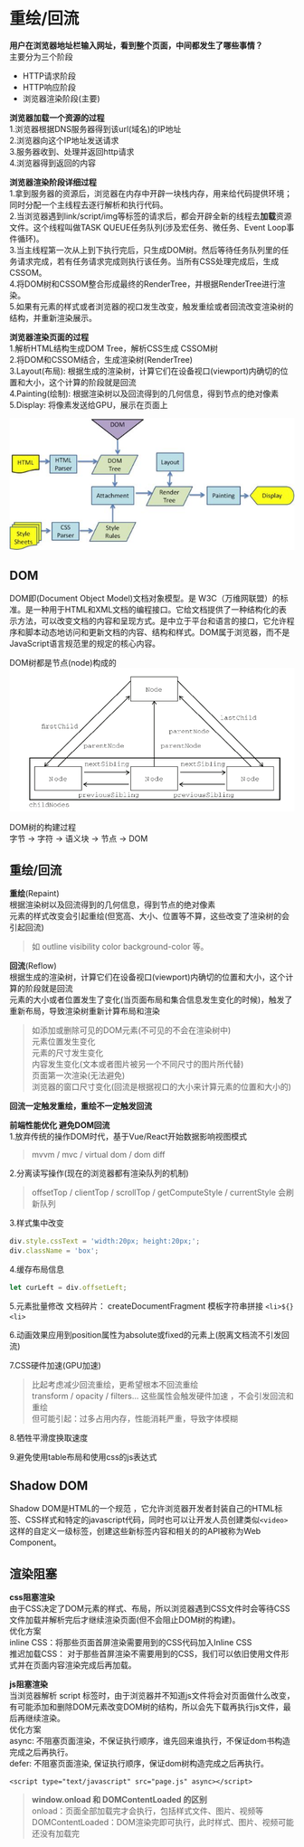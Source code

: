 # 重绘/回流

**用户在浏览器地址栏输入网址，看到整个页面，中间都发生了哪些事情？**  
主要分为三个阶段

* HTTP请求阶段  
* HTTP响应阶段  
* 浏览器渲染阶段\(主要\)  

**浏览器加载一个资源的过程**  
1.浏览器根据DNS服务器得到该url\(域名\)的IP地址  
2.浏览器向这个IP地址发送请求  
3.服务器收到、处理并返回http请求  
4.浏览器得到返回的内容

**浏览器渲染阶段详细过程**  
1.拿到服务器的资源后，浏览器在内存中开辟一块栈内存，用来给代码提供环境；同时分配一个主线程去逐行解析和执行代码。  
2.当浏览器遇到link/script/img等标签的请求后，都会开辟全新的线程去**加载**资源文件。这个线程叫做TASK QUEUE任务队列\(涉及宏任务、微任务、Event Loop事件循环\)。  
3.当主线程第一次从上到下执行完后，只生成DOM树。然后等待任务队列里的任务请求完成，若有任务请求完成则执行该任务。当所有CSS处理完成后，生成CSSOM。  
4.将DOM树和CSSOM整合形成最终的RenderTree，并根据RenderTree进行渲染。  
5.如果有元素的样式或者浏览器的视口发生改变，触发重绘或者回流改变渲染树的结构，并重新渲染展示。

**浏览器渲染页面的过程**  
1.解析HTML结构生成DOM Tree，解析CSS生成 CSSOM树  
2.将DOM和CSSOM结合，生成渲染树\(RenderTree\)  
3.Layout\(布局\): 根据生成的渲染树，计算它们在设备视口\(viewport\)内确切的位置和大小，这个计算的阶段就是回流  
4.Painting\(绘制\): 根据渲染树以及回流得到的几何信息，得到节点的绝对像素  
5.Display: 将像素发送给GPU，展示在页面上

![](../../../.gitbook/assets/浏览器渲染过程.png)

## DOM

DOM即\(Document Object Model\)文档对象模型。是 W3C（万维网联盟）的标准。是一种用于HTML和XML文档的编程接口。它给文档提供了一种结构化的表示方法，可以改变文档的内容和呈现方式。是中立于平台和语言的接口，它允许程序和脚本动态地访问和更新文档的内容、结构和样式。DOM属于浏览器，而不是JavaScript语言规范里的规定的核心内容。

DOM树都是节点\(node\)构成的  
![](../../../.gitbook/assets/DOMnode.png)

DOM树的构建过程  
字节 -&gt; 字符 -&gt; 语义块 -&gt; 节点 -&gt; DOM

## 重绘/回流

**重绘**\(Repaint\)  
根据渲染树以及回流得到的几何信息，得到节点的绝对像素  
元素的样式改变会引起重绘\(但宽高、大小、位置等不算，这些改变了渲染树的会引起回流\)

> 如 outline visibility color background-color 等。

**回流**\(Reflow\)  
根据生成的渲染树，计算它们在设备视口\(viewport\)内确切的位置和大小，这个计算的阶段就是回流  
元素的大小或者位置发生了变化\(当页面布局和集合信息发生变化的时候\)，触发了重新布局，导致渲染树重新计算布局和渲染

> 如添加或删除可见的DOM元素\(不可见的不会在渲染树中\)  
> 元素位置发生变化  
> 元素的尺寸发生变化  
> 内容发生变化\(文本或者图片被另一个不同尺寸的图片所代替\)  
> 页面第一次渲染\(无法避免\)  
> 浏览器的窗口尺寸变化\(回流是根据视口的大小来计算元素的位置和大小的\)

**回流一定触发重绘，重绘不一定触发回流**

**前端性能优化 避免DOM回流**  
1.放弃传统的操作DOM时代，基于Vue/React开始数据影响视图模式

> mvvm / mvc / virtual dom / dom diff

2.分离读写操作\(现在的浏览器都有渲染队列的机制\)

> offsetTop / clientTop / scrollTop / getComputeStyle / currentStyle 会刷新队列

3.样式集中改变

```javascript
div.style.cssText = 'width:20px; height:20px;';
div.className = 'box';
```

4.缓存布局信息

```javascript
let curLeft = div.offsetLeft;
```

5.元素批量修改 文档碎片： createDocumentFragment 模板字符串拼接 `<li>${}<li>`

6.动画效果应用到position属性为absolute或fixed的元素上\(脱离文档流不引发回流\)

7.CSS硬件加速\(GPU加速\)

> 比起考虑减少回流重绘，更希望根本不回流重绘  
> transform / opacity / filters... 这些属性会触发硬件加速 ，不会引发回流和重绘  
> 但可能引起：过多占用内存，性能消耗严重，导致字体模糊

8.牺牲平滑度换取速度

9.避免使用table布局和使用css的js表达式

## Shadow DOM

Shadow DOM是HTML的一个规范 ，它允许浏览器开发者封装自己的HTML标签、CSS样式和特定的javascript代码，同时也可以让开发人员创建类似`<video>`这样的自定义一级标签，创建这些新标签内容和相关的的API被称为Web Component。

## 渲染阻塞

**css阻塞渲染**  
由于CSS决定了DOM元素的样式、布局，所以浏览器遇到CSS文件时会等待CSS文件加载并解析完后才继续渲染页面\(但不会阻止DOM树的构建\)。  
优化方案  
inline CSS：将那些页面首屏渲染需要用到的CSS代码加入Inline CSS  
推迟加载CSS： 对于那些首屏渲染不需要用到的CSS，我们可以依旧使用文件形式并在页面内容渲染完成后再加载。

**js阻塞渲染**  
当浏览器解析 script 标签时，由于浏览器并不知道js文件将会对页面做什么改变，有可能添加和删除DOM元素改变DOM树的结构，所以会先下载再执行js文件，最后再继续渲染。  
优化方案  
async: 不阻塞页面渲染，不保证执行顺序，谁先回来谁执行，不保证dom书构造完成之后再执行。  
defer: 不阻塞页面渲染, 保证执行顺序，保证dom树构造完成之后再执行。

```markup
<script type="text/javascript" src="page.js" async></script>
```

> **window.onload 和 DOMContentLoaded 的区别**  
> onload：页面全部加载完才会执行，包括样式文件、图片、视频等  
> DOMContentLoaded：DOM渲染完即可执行，此时样式、图片、视频可能还没有加载完

